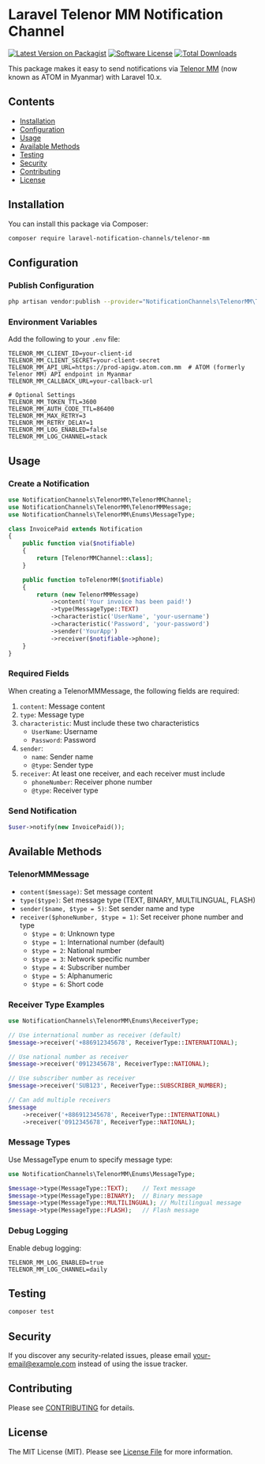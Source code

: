 # Laravel Telenor MM Notification Channel

[![Latest Version on Packagist](https://img.shields.io/packagist/v/laravel-notification-channels/telenor-mm.svg?style=flat-square)](https://packagist.org/packages/laravel-notification-channels/telenor-mm)
[![Software License](https://img.shields.io/badge/license-MIT-brightgreen.svg?style=flat-square)](LICENSE.md)
[![Total Downloads](https://img.shields.io/packagist/dt/laravel-notification-channels/telenor-mm.svg?style=flat-square)](https://packagist.org/packages/laravel-notification-channels/telenor-mm)

This package makes it easy to send notifications via [Telenor MM](https://www.linkedin.com/company/telenor-group/) (now known as ATOM in Myanmar) with Laravel 10.x.

## Contents

- [Installation](#installation)
- [Configuration](#configuration)
- [Usage](#usage)
- [Available Methods](#available-methods)
- [Testing](#testing)
- [Security](#security)
- [Contributing](#contributing)
- [License](#license)

## Installation

You can install this package via Composer:

```bash
composer require laravel-notification-channels/telenor-mm
```

## Configuration

### Publish Configuration

```bash
php artisan vendor:publish --provider="NotificationChannels\TelenorMM\TelenorMMServiceProvider"
```

### Environment Variables

Add the following to your `.env` file:

```env
TELENOR_MM_CLIENT_ID=your-client-id
TELENOR_MM_CLIENT_SECRET=your-client-secret
TELENOR_MM_API_URL=https://prod-apigw.atom.com.mm  # ATOM (formerly Telenor MM) API endpoint in Myanmar
TELENOR_MM_CALLBACK_URL=your-callback-url

# Optional Settings
TELENOR_MM_TOKEN_TTL=3600
TELENOR_MM_AUTH_CODE_TTL=86400
TELENOR_MM_MAX_RETRY=3
TELENOR_MM_RETRY_DELAY=1
TELENOR_MM_LOG_ENABLED=false
TELENOR_MM_LOG_CHANNEL=stack
```

## Usage

### Create a Notification

```php
use NotificationChannels\TelenorMM\TelenorMMChannel;
use NotificationChannels\TelenorMM\TelenorMMMessage;
use NotificationChannels\TelenorMM\Enums\MessageType;

class InvoicePaid extends Notification
{
    public function via($notifiable)
    {
        return [TelenorMMChannel::class];
    }

    public function toTelenorMM($notifiable)
    {
        return (new TelenorMMMessage)
            ->content('Your invoice has been paid!')
            ->type(MessageType::TEXT)
            ->characteristic('UserName', 'your-username')
            ->characteristic('Password', 'your-password')
            ->sender('YourApp')
            ->receiver($notifiable->phone);
    }
}
```

### Required Fields

When creating a TelenorMMMessage, the following fields are required:

1. `content`: Message content
2. `type`: Message type
3. `characteristic`: Must include these two characteristics
   - `UserName`: Username
   - `Password`: Password
4. `sender`: 
   - `name`: Sender name
   - `@type`: Sender type
5. `receiver`: At least one receiver, and each receiver must include
   - `phoneNumber`: Receiver phone number
   - `@type`: Receiver type

### Send Notification

```php
$user->notify(new InvoicePaid());
```

## Available Methods

### TelenorMMMessage

- `content($message)`: Set message content
- `type($type)`: Set message type (TEXT, BINARY, MULTILINGUAL, FLASH)
- `sender($name, $type = 5)`: Set sender name and type
- `receiver($phoneNumber, $type = 1)`: Set receiver phone number and type
  - `$type = 0`: Unknown type
  - `$type = 1`: International number (default)
  - `$type = 2`: National number
  - `$type = 3`: Network specific number
  - `$type = 4`: Subscriber number
  - `$type = 5`: Alphanumeric
  - `$type = 6`: Short code

### Receiver Type Examples

```php
use NotificationChannels\TelenorMM\Enums\ReceiverType;

// Use international number as receiver (default)
$message->receiver('+886912345678', ReceiverType::INTERNATIONAL);

// Use national number as receiver
$message->receiver('0912345678', ReceiverType::NATIONAL);

// Use subscriber number as receiver
$message->receiver('SUB123', ReceiverType::SUBSCRIBER_NUMBER);

// Can add multiple receivers
$message
    ->receiver('+886912345678', ReceiverType::INTERNATIONAL)
    ->receiver('0912345678', ReceiverType::NATIONAL);
```

### Message Types

Use MessageType enum to specify message type:

```php
use NotificationChannels\TelenorMM\Enums\MessageType;

$message->type(MessageType::TEXT);    // Text message
$message->type(MessageType::BINARY);  // Binary message
$message->type(MessageType::MULTILINGUAL); // Multilingual message
$message->type(MessageType::FLASH);   // Flash message
```

### Debug Logging

Enable debug logging:

```env
TELENOR_MM_LOG_ENABLED=true
TELENOR_MM_LOG_CHANNEL=daily
```

## Testing

```bash
composer test
```

## Security

If you discover any security-related issues, please email [your-email@example.com](mailto:your-email@example.com) instead of using the issue tracker.

## Contributing

Please see [CONTRIBUTING](CONTRIBUTING.md) for details.

## License

The MIT License (MIT). Please see [License File](LICENSE.md) for more information.
